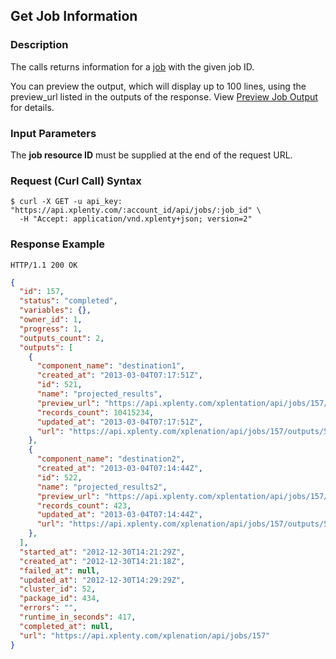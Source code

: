 ## Get Job Information

### Description
The calls returns information for a [job](https://github.com/xplenty/xplenty-api-doc-v2/blob/master/resources/job.md) with the given job ID.

You can preview the output, which will display up to 100 lines, using the preview_url listed in the outputs of the response. 
View [Preview Job Output](https://github.com/xplenty/xplenty-api-doc-v2/blob/master/sections/preview-output.md) for details.

### Input Parameters
The **job resource ID** must be supplied at the end of the request URL.

### Request (Curl Call) Syntax
```shell
$ curl -X GET -u api_key: "https://api.xplenty.com/:account_id/api/jobs/:job_id" \
  -H "Accept: application/vnd.xplenty+json; version=2"
```

### Response Example
```HTTP
HTTP/1.1 200 OK
```

```json
{
  "id": 157,
  "status": "completed",
  "variables": {},
  "owner_id": 1,
  "progress": 1,
  "outputs_count": 2,
  "outputs": [
    {
      "component_name": "destination1",
      "created_at": "2013-03-04T07:17:51Z",
      "id": 521,
      "name": "projected_results",
      "preview_url": "https://api.xplenty.com/xplentation/api/jobs/157/outputs/521/preview",
      "records_count": 10415234,
      "updated_at": "2013-03-04T07:17:51Z",
      "url": "https://api.xplenty.com/xplenation/api/jobs/157/outputs/521"
    },
    {
      "component_name": "destination2",
      "created_at": "2013-03-04T07:14:44Z",
      "id": 522,
      "name": "projected_results2",
      "preview_url": "https://api.xplenty.com/xplentation/api/jobs/157/outputs/522/preview",
      "records_count": 423,
      "updated_at": "2013-03-04T07:14:44Z",
      "url": "https://api.xplenty.com/xplenation/api/jobs/157/outputs/522"
    },
  ],
  "started_at": "2012-12-30T14:21:29Z",
  "created_at": "2012-12-30T14:21:18Z",
  "failed_at": null,
  "updated_at": "2012-12-30T14:29:29Z",
  "cluster_id": 52,
  "package_id": 434,
  "errors": "",
  "runtime_in_seconds": 417,
  "completed_at": null,
  "url": "https://api.xplenty.com/xplenation/api/jobs/157"
}
```
